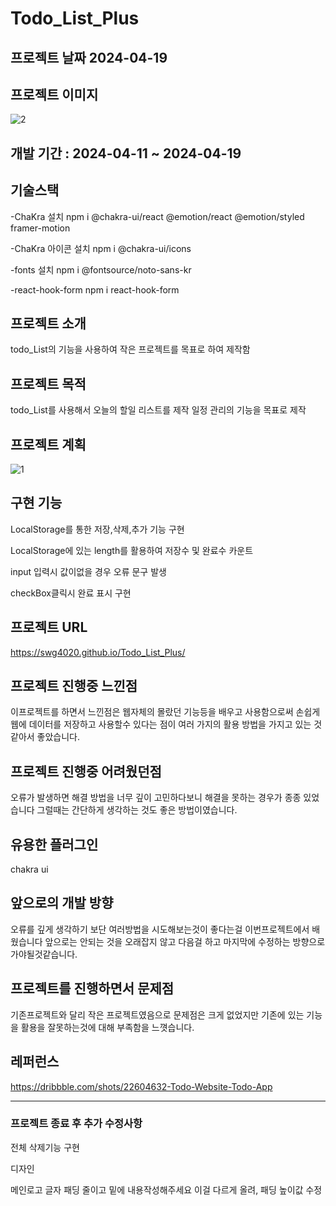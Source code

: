 # Todo_List_Plus

## 프로젝트 날짜 2024-04-19

## 프로젝트 이미지

![2](https://github.com/swg4020/Todo_List_Plus/assets/162289678/7dd2091b-16b6-4a92-98a4-73a5f74e3390)

## 개발 기간 : 2024-04-11 ~ 2024-04-19

## 기술스택

-ChaKra 설치
npm i @chakra-ui/react @emotion/react @emotion/styled framer-motion

-ChaKra 아이콘 설치
npm i @chakra-ui/icons

-fonts 설치
npm i @fontsource/noto-sans-kr

-react-hook-form
npm i react-hook-form

## 프로젝트 소개

todo_List의 기능을 사용하여 작은 프로젝트를 목표로 하여 제작함

## 프로젝트 목적

todo_List를 사용해서 오늘의 할일 리스트를 제작 일정 관리의 기능을 목표로 제작

## 프로젝트 계획

![1](https://github.com/swg4020/Todo_List_Plus/assets/162289678/91ee3be2-538d-4bd4-ab61-48af3e6a304f)

## 구현 기능

LocalStorage를 통한 저장,삭제,추가 기능 구현

LocalStorage에 있는 length를 활용하여 저장수 및 완료수 카운트

input 입력시 값이없을 경우 오류 문구 발생

checkBox클릭시 완료 표시 구현

## 프로젝트 URL

https://swg4020.github.io/Todo_List_Plus/

## 프로젝트 진행중 느낀점

이프로젝트를 하면서 느낀점은 웹자체의 몰랐던 기능등을 배우고 사용함으로써 손쉽게 웹에 데이터를 저장하고 사용할수 있다는 점이 여러 가지의 활용 방법을 가지고 있는 것 같아서 좋았습니다.

## 프로젝트 진행중 어려웠던점

오류가 발생하면 해결 방법을 너무 깊이 고민하다보니 해결을 못하는 경우가 종종 있었습니다 그럴때는 간단하게 생각하는 것도 좋은 방법이였습니다.

## 유용한 플러그인

chakra ui

## 앞으로의 개발 방향

오류를 깊게 생각하기 보단 여러방법을 시도해보는것이 좋다는걸 이번프로젝트에서 배웠습니다 앞으로는 안되는 것을 오래잡지 않고 다음걸 하고 마지막에 수정하는 방향으로 가야될것같습니다.

## 프로젝트를 진행하면서 문제점

기존프로젝트와 달리 작은 프로젝트였음으로 문제점은 크게 없었지만 기존에 있는 기능을 활용을 잘못하는것에 대해 부족함을 느꼇습니다.

## 레퍼런스

https://dribbble.com/shots/22604632-Todo-Website-Todo-App

---
### 프로젝트 종료 후 추가 수정사항
전체 삭제기능 구현

디자인

메인로고 글자 패딩 줄이고
밑에 내용작성해주세요  이걸 다르게 올려,
패딩 높이값 수정
